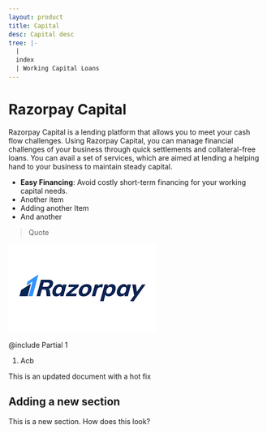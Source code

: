 ```yaml
---
layout: product
title: Capital
desc: Capital desc
tree: |-
  |
  index
  | Working Capital Loans
---
```

# Razorpay Capital

Razorpay Capital is a lending platform that allows you to meet your cash flow challenges. Using Razorpay Capital, you can manage financial challenges of your business through quick settlements and collateral-free loans. You can avail a set of services, which are aimed at lending a helping hand to your business to maintain steady capital.

* **Easy Financing**: Avoid costly short-term financing for your working capital needs.
* Another item
* Adding another Item
* And another

> Quote

![Logo](/assets/images/download.png)

@include Partial 1

1. Acb

This is an updated document with a hot fix

## Adding a new section

This is a new section. How does this look?